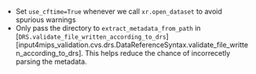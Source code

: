 - Set `use_cftime=True` whenever we call `xr.open_dataset` to avoid spurious warnings
- Only pass the directory to `extract_metadata_from_path` in [`DRS.validate_file_written_according_to_drs`][input4mips_validation.cvs.drs.DataReferenceSyntax.validate_file_written_according_to_drs].
  This helps reduce the chance of incorrecetly parsing the metadata.
